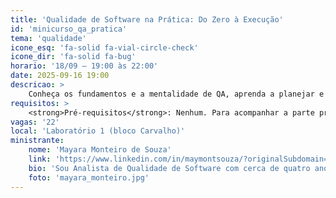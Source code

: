 ```yaml
---
title: 'Qualidade de Software na Prática: Do Zero à Execução'
id: 'minicurso_qa_pratica'
tema: 'qualidade'
icone_esq: 'fa-solid fa-vial-circle-check'
icone_dir: 'fa-solid fa-bug'
horario: '18/09 – 19:00 às 22:00'
date: 2025-09-16 19:00
descricao: >
    Conheça os fundamentos e a mentalidade de QA, aprenda a planejar e escrever casos de teste, realizar testes exploratórios e registrar bugs. O minicurso também apresenta ferramentas essenciais e uma introdução à automação com Cypress.
requisitos: >
    <strong>Pré-requisitos</strong>: Nenhum. Para acompanhar a parte prática de automação, é recomendado ter Node.js, VS Code e Cypress instalados.
vagas: '22'
local: 'Laboratório 1 (bloco Carvalho)'
ministrante:
    nome: 'Mayara Monteiro de Souza'
    link: 'https://www.linkedin.com/in/maymontsouza/?originalSubdomain=br'
    bio: 'Sou Analista de Qualidade de Software com cerca de quatro anos de experiência, formada em Análise e Desenvolvimento de Sistemas e estudante de Engenharia de Software na UDESC. Atuo em times ágeis, com foco em Shift-Left Testing e práticas que garantem qualidade desde as fases iniciais do desenvolvimento. Tenho experiência em testes manuais e automatizados, testes de API, automação com Selenium e Cypress, além de vivência com CI/CD, SQL e metodologias ágeis. Minha paixão é difundir a cultura de qualidade e contribuir para entregas mais eficientes.'
    foto: 'mayara_monteiro.jpg'
---
```

